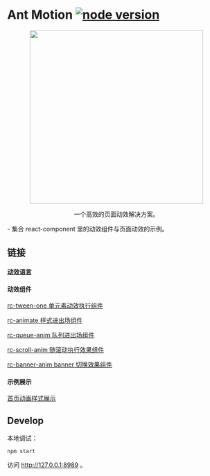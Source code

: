 # Ant Motion [![node version][node-image]][node-url]

[node-image]: https://img.shields.io/badge/node.js-%3E=_0.10-green.svg?style=flat-square
[node-url]: http://nodejs.org/download/

<p align="center">
  <a href="http://moition.and.design">
    <img src="https://os.alipayobjects.com/rmsportal/tdjazOmUHhUKXxZ.svg" width="400" />
  </a>
</p>
<p align="center">一个高效的页面动效解决方案。</p>
- 集合 react-component 里的动效组件与页面动效的示例。

## 链接
#### [动效语言](http://motion.ant.design/#/language/)

#### 动效组件

[rc-tween-one 单元素动效执行组件](http://motion.ant.design/#/components/tween-one)

[rc-animate 样式进出场组件](http://motion.ant.design/#/components/animate)

[rc-queue-anim 队列进出场组件](http://motion.ant.design/#/components/queue-anim)

[rc-scroll-anim 随滚动执行效果组件](http://motion.ant.design/#/components/scroll-anim)

[rc-banner-anim banner 切换效果组件](http://motion.ant.design/#/components/scroll-anim)

#### 示例展示

[首页动画样式展示](http://motion.ant.design/#/cases/home)

## Develop

本地调试：

```
npm start
```

访问 http://127.0.0.1:8989 。

